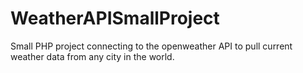 # WeatherAPISmallProject
Small PHP project connecting to the openweather API to pull current weather data from any city in the world.
